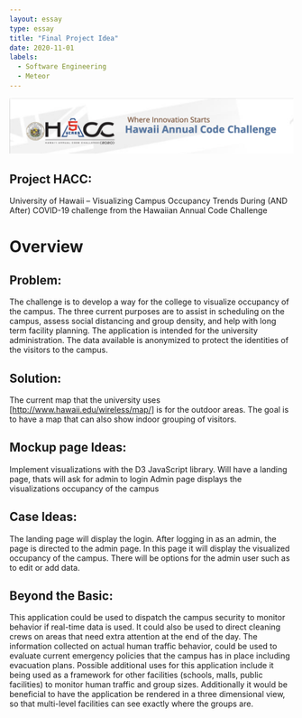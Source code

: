 ```yaml
---
layout: essay
type: essay
title: "Final Project Idea"
date: 2020-11-01
labels:
  - Software Engineering
  - Meteor
---
```

<img class="ui centered medium image" src="../images/HACC.png">

## Project HACC: 
University of Hawaii – Visualizing Campus Occupancy Trends During (AND After) COVID-19 challenge from the Hawaiian Annual Code Challenge 
 
# Overview
## Problem:
The challenge is to develop a way for the college to visualize occupancy of the campus.  The three current purposes are to assist in scheduling on the campus, assess social distancing and group density, and help with long term facility planning.  The application is intended for the university administration. The data available is anonymized to protect the identities of the visitors to the campus. 
 
## Solution: 
The current map that the university uses [http://www.hawaii.edu/wireless/map/] is for the outdoor areas.  The goal is to have a map that can also show indoor grouping of visitors.  
 
## Mockup page Ideas:
Implement visualizations with the D3 JavaScript library. 
Will have a landing page, thats will ask for admin to login
Admin page displays the visualizations occupancy of the campus

## Case Ideas:
The landing page will display the login. After logging in as an admin, the page is directed to the admin page. In this page it will display the visualized occupancy of the campus. There will be options for the admin user such as to edit or add data.
 
## Beyond the Basic:
This application could be used to dispatch the campus security to monitor behavior if real-time data is used.  It could also be used to direct cleaning crews on areas that need extra attention at the end of the day.  The information collected on actual human traffic behavior, could be used to evaluate current emergency policies that the campus has in place including evacuation plans. 
Possible additional uses for this application include it being used as a framework for other facilities (schools, malls, public facilities) to monitor human traffic and group sizes.  Additionally it would be beneficial to have the application be rendered in a three dimensional view, so that multi-level facilities can see exactly where the groups are. 

